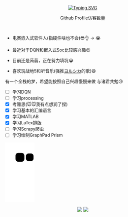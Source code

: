 <div align="center">
    <a href="https://git.io/typing-svg"><img src="https://readme-typing-svg.herokuapp.com?font=Fira+Code&size=40&pause=1000&center=true&vCenter=true&width=870&height=100&lines=%3C+%F0%9F%91%8B%F0%9F%8F%BBHello!+I+am+Edwardssss+%3E" alt="Typing SVG" /></a>
</div>

<div align="center">
    <p>Github Profile访客数量</p>
    <img src=https://profile-counter.glitch.me/Edwardssss/count.svg alt="">
</div>

+ 电赛嵌入式软件人(指硬件啥也不会):sunglasses::ok_hand: $\rightarrow$ :sob:

+ 最近对于DQN和嵌入式Soc比较感兴趣:wink:

+ 目前还是蒟蒻，正在努力填坑:sob:

+ 喜欢玩战地5和听音乐(强推[ヨルシカ](https://music.163.com/#/artist?id=12390232)的歌):smile:

有一个全栈的梦，希望能按照自己兴趣慢慢来做
与诸君共勉:kissing_heart:

- [ ] 学习DQN
- [ ] 学习processing
- [x] 考雅思(:mouse::mouse:我有点想润了捏)
- [x] 学习基本的汇编语言
- [x] 学习MATLAB
- [x] 学习LaTex排版
- [ ] 学习Scrapy爬虫
- [ ] 学习绘制GraphPad Prism

![](https://raw.githubusercontent.com/Edwardssss/Edwardssss/output/github-contribution-grid-snake.svg)

<div align="center">
    <img src="https://github-readme-stats-git-masterrstaa-rickstaa.vercel.app/api?username=Edwardssss&theme=tokyonight&show_icons=true" height="200px">
    <img src="https://github-readme-stats-git-masterrstaa-rickstaa.vercel.app/api/top-langs/?username=Edwardssss&layout=compact&theme=tokyonight" height="200px">
<div>
